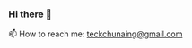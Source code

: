 ### Hi there 👋
 📫 How to reach me: teckchunaing@gmail.com
<!--
**Teckchun/teckchun** is a ✨ _special_ ✨ repository because its `README.md` (this file) appears on your GitHub profile.

Here are some ideas to get you started:

- 🔭 I’m currently working on ...
- 🌱 I’m currently learning ...
- 👯 I’m looking to collaborate on ...
- 🤔 I’m looking for help with ...
- 💬 Ask me about ...
- 📫 How to reach me: teckchunaing@gmail.com
- 😄 Pronouns: ...
- ⚡ Fun fact: ...
-->
